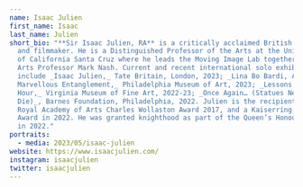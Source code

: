 ```yaml
---
name: Isaac Julien
first_name: Isaac
last_name: Julien
short_bio: "**Sir Isaac Julien, RA** is a critically acclaimed British artist
  and filmmaker. He is a Distinguished Professor of the Arts at the University
  of California Santa Cruz where he leads the Moving Image Lab together with
  Arts Professor Mark Nash. Current and recent international solo exhibitions
  include _Isaac Julien,_ Tate Britain, London, 2023; _Lina Bo Bardi, A
  Marvellous Entanglement,_ Philadelphia Museum of Art, 2023; _Lessons of the
  Hour,_ Virginia Museum of Fine Art, 2022-23; _Once Again… (Statues Never
  Die)_, Barnes Foundation, Philadelphia, 2022. Julien is the recipient of The
  Royal Academy of Arts Charles Wollaston Award 2017, and a Kaiserring Goslar
  Award in 2022. He was granted knighthood as part of the Queen’s Honours List
  in 2022."
portraits:
  - media: 2023/05/isaac-julien
website: https://www.isaacjulien.com/
instagram: isaacjulien
twitter: isaacjulien
---
```

